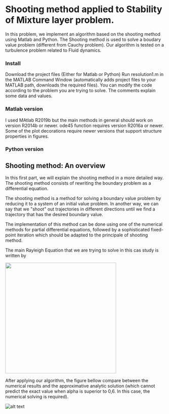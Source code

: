 
# Shooting method applied to Stability of Mixture layer problem.

In this problem, we implement an algorithm based on the shooting method using Matlab and Python. The Shooting method is used to solve a boudary value problem (different from Cauchy problem). Our algorithm is tested on a turbulence problem related to Fluid dynamics. 

### Install
Download the project files (Either for Matlab or Python)
Run resolution1.m in the MATLAB Command Window (automatically adds project files to your MATLAB path, downloads the required files).
You can modify the code according to the problem you are trying to solve. The comments explain some data and values.

### Matlab version
I used MAtlab R2019b  but the main methods in general should work on version R2014b or newer. ode45 function requires version R2016a or newer. Some of the plot decorations require newer versions that support structure properties in figures. 

### Python version

## Shooting method: An overview
In this first part, we will explain the shooting method in a more detailed way. The shooting method consists of rewriting the boundary problem as a differential equation.

The shooting method is a method for solving a boundary value problem by reducing it to a system of an initial value problem. In another way, we can say that we "shoot" out trajectories in different directions until we find a trajectory that has the desired boundary value.

The implementation of this method can be done using one of the numerical methods for partial differential equations, followed by a sophisticated fixed-point iteration which should be adapted to the principale of shooting method.


The main Rayleigh Equation that we are trying to solve in this cas study is written by

<img src="https://i.ibb.co/HppHBBn/Capture-d-e-cran-2019-12-07-a-15-28-30.png" class="center" width="350"  >


After applying our algorithm, the figure bellow compare between the numerical results and the approximative analytic solution (which cannot predict the exact value when alpha is superior to 0,6. In this case, the numerical solving is required). 

![alt text](https://i.ibb.co/Pc3x0Z0/untitled.png)


